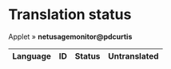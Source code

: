 # Translation status
Applet &#187; **netusagemonitor@pdcurtis**

Language | ID | Status | Untranslated
---------|:--:|:------:|:-----------:
